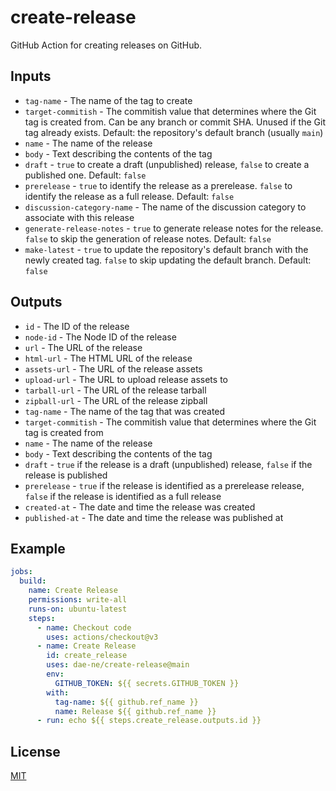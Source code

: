 # create-release

GitHub Action for creating releases on GitHub.

## Inputs

- `tag-name` - The name of the tag to create
- `target-commitish` - The commitish value that determines where the Git tag is created from. Can be any branch or commit SHA. Unused if the Git tag already exists. Default: the repository's default branch (usually `main`)
- `name` - The name of the release
- `body` - Text describing the contents of the tag
- `draft` - `true` to create a draft (unpublished) release, `false` to create a published one. Default: `false`
- `prerelease` - `true` to identify the release as a prerelease. `false` to identify the release as a full release. Default: `false`
- `discussion-category-name` - The name of the discussion category to associate with this release
- `generate-release-notes` - `true` to generate release notes for the release. `false` to skip the generation of release notes. Default: `false`
- `make-latest` - `true` to update the repository's default branch with the newly created tag. `false` to skip updating the default branch. Default: `false`

## Outputs

- `id` - The ID of the release
- `node-id` - The Node ID of the release
- `url` - The URL of the release
- `html-url` - The HTML URL of the release
- `assets-url` - The URL of the release assets
- `upload-url` - The URL to upload release assets to
- `tarball-url` - The URL of the release tarball
- `zipball-url` - The URL of the release zipball
- `tag-name` - The name of the tag that was created
- `target-commitish` - The commitish value that determines where the Git tag is created from
- `name` - The name of the release
- `body` - Text describing the contents of the tag
- `draft` - `true` if the release is a draft (unpublished) release, `false` if the release is published
- `prerelease` - `true` if the release is identified as a prerelease release, `false` if the release is identified as a full release
- `created-at` - The date and time the release was created
- `published-at` - The date and time the release was published at

## Example

```yml
jobs:
  build:
    name: Create Release
    permissions: write-all
    runs-on: ubuntu-latest
    steps:
      - name: Checkout code
        uses: actions/checkout@v3
      - name: Create Release
        id: create_release
        uses: dae-ne/create-release@main
        env:
          GITHUB_TOKEN: ${{ secrets.GITHUB_TOKEN }}
        with:
          tag-name: ${{ github.ref_name }}
          name: Release ${{ github.ref_name }}
      - run: echo ${{ steps.create_release.outputs.id }}
```

## License

[MIT](https://choosealicense.com/licenses/mit/)
